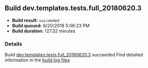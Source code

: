 ## Build dev.templates.tests.full_20180620.3
- **Build result:** `succeeded`
- **Build queued:** 6/20/2018 5:06:23 PM
- **Build duration:** 127.32 minutes
### Details
Build [dev.templates.tests.full_20180620.3](https://winappstudio.visualstudio.com/web/build.aspx?pcguid=a4ef43be-68ce-4195-a619-079b4d9834c2&builduri=vstfs%3a%2f%2f%2fBuild%2fBuild%2f25908) succeeded
Find detailed information in the [build log files](https://uwpctdiags.blob.core.windows.net/buildlogs/dev.templates.tests.full_20180620.3_logs.zip)
